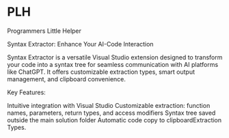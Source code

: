 # PLH
Programmers Little Helper

Syntax Extractor: Enhance Your AI-Code Interaction

Syntax Extractor is a versatile Visual Studio extension designed to transform your code into a syntax tree for seamless communication with AI platforms like ChatGPT. It offers customizable extraction types, smart output management, and clipboard convenience.

Key Features:

Intuitive integration with Visual Studio
Customizable extraction: function names, parameters, return types, and access modifiers
Syntax tree saved outside the main solution folder
Automatic code copy to clipboardExtraction Types.
